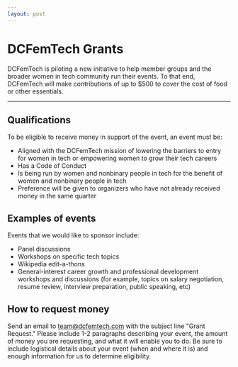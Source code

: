 ```yaml
---
layout: post
---
```


# DCFemTech Grants

DCFemTech is piloting a new initiative to help member groups and the broader women in tech community run their events. To that end, DCFemTech will make contributions of up to $500 to cover the cost of food or other essentials.

<hr />

## Qualifications

To be eligible to receive money in support of the event, an event must be:

*   Aligned with the DCFemTech mission of lowering the barriers to entry for women in tech or empowering women to grow their tech careers
*   Has a Code of Conduct
*   Is being run by women and nonbinary people in tech for the benefit of women and nonbinary people in tech
*   Preference will be given to organizers who have not already received money in the same quarter


## Examples of events

Events that we would like to sponsor include:

*   Panel discussions
*   Workshops on specific tech topics
*   Wikipedia edit-a-thons
*   General-interest career growth and professional development workshops and discussions (for example, topics on salary negotiation, resume review, interview preparation, public speaking, etc)


## How to request money

Send an email to [team@dcfemtech.com](mailto:team@dcfemtech.com) with the subject line "Grant Request." Please include 1-2 paragraphs describing your event, the amount of money you are requesting, and what it will enable you to do. Be sure to include logistical details about your event (when and where it is) and enough information for us to determine eligibility.